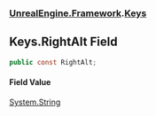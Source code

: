 ### [UnrealEngine.Framework](./UnrealEngine-Framework.md 'UnrealEngine.Framework').[Keys](./UnrealEngine-Framework-Keys.md 'UnrealEngine.Framework.Keys')
## Keys.RightAlt Field
  
```csharp
public const RightAlt;
```
#### Field Value
[System.String](https://docs.microsoft.com/en-us/dotnet/api/System.String 'System.String')  
